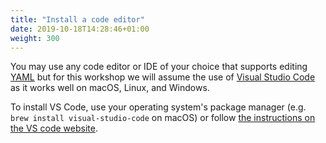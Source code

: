 ```yaml
---
title: "Install a code editor"
date: 2019-10-18T14:28:46+01:00
weight: 300
---
```


You may use any code editor or IDE of your choice that supports editing [YAML](https://yaml.org/) but for this workshop we will assume the use of [Visual Studio Code](https://code.visualstudio.com/) as it works well on macOS, Linux, and Windows.

To install VS Code, use your operating system's package manager (e.g. `brew install visual-studio-code` on macOS) or follow [the instructions on the VS code website](https://code.visualstudio.com/).
